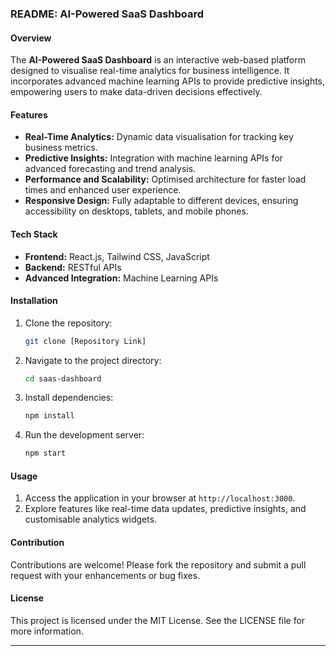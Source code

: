 ### README: AI-Powered SaaS Dashboard

#### Overview
The **AI-Powered SaaS Dashboard** is an interactive web-based platform designed to visualise real-time analytics for business intelligence. It incorporates advanced machine learning APIs to provide predictive insights, empowering users to make data-driven decisions effectively.

#### Features
- **Real-Time Analytics:** Dynamic data visualisation for tracking key business metrics.
- **Predictive Insights:** Integration with machine learning APIs for advanced forecasting and trend analysis.
- **Performance and Scalability:** Optimised architecture for faster load times and enhanced user experience.
- **Responsive Design:** Fully adaptable to different devices, ensuring accessibility on desktops, tablets, and mobile phones.

#### Tech Stack
- **Frontend:** React.js, Tailwind CSS, JavaScript
- **Backend:** RESTful APIs
- **Advanced Integration:** Machine Learning APIs

#### Installation
1. Clone the repository:  
   ```bash
   git clone [Repository Link]
   ```
2. Navigate to the project directory:  
   ```bash
   cd saas-dashboard
   ```
3. Install dependencies:  
   ```bash
   npm install
   ```
4. Run the development server:  
   ```bash
   npm start
   ```

#### Usage
1. Access the application in your browser at `http://localhost:3000`.
2. Explore features like real-time data updates, predictive insights, and customisable analytics widgets.

#### Contribution
Contributions are welcome! Please fork the repository and submit a pull request with your enhancements or bug fixes.

#### License
This project is licensed under the MIT License. See the LICENSE file for more information.

---
